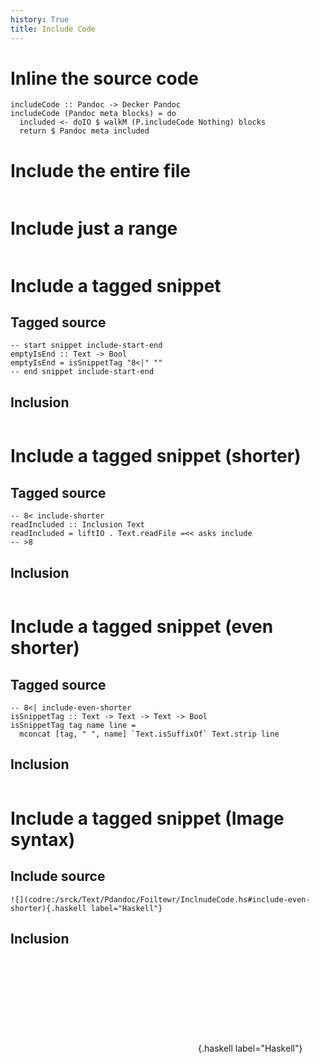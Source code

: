 ```yaml
---
history: True
title: Include Code
---
```


# Inline the source code

``` {.haskell label="Haskell"}
includeCode :: Pandoc -> Decker Pandoc
includeCode (Pandoc meta blocks) = do
  included <- doIO $ walkM (P.includeCode Nothing) blocks
  return $ Pandoc meta included
```

# Include the entire file

``` {.haskell include="/src/Filter.hs" label="Haskell"}
```

# Include just a range

``` {.haskell include="/src/Filter.hs" label="Haskell" startLine="222" endLine="225"}
```

# Include a tagged snippet

## Tagged source

``` {.haskell}
-- start snippet include-start-end
emptyIsEnd :: Text -> Bool
emptyIsEnd = isSnippetTag "8<|" ""
-- end snippet include-start-end
```

## Inclusion

``` {.haskell include="/src/Text/Pandoc/Filter/IncludeCode.hs" label="Haskell" snippet="include-start-end"}
```

# Include a tagged snippet (shorter)

## Tagged source

``` {.haskell}
-- 8< include-shorter
readIncluded :: Inclusion Text
readIncluded = liftIO . Text.readFile =<< asks include
-- >8
```

## Inclusion

``` {.haskell include="/src/Text/Pandoc/Filter/IncludeCode.hs" label="Haskell" snippet="include-shorter"}
```

# Include a tagged snippet (even shorter)

## Tagged source

``` {.haskell}
-- 8<| include-even-shorter
isSnippetTag :: Text -> Text -> Text -> Bool
isSnippetTag tag name line =
  mconcat [tag, " ", name] `Text.isSuffixOf` Text.strip line
```

## Inclusion

``` {.haskell include="/src/Text/Pandoc/Filter/IncludeCode.hs" label="Haskell" snippet="include-even-shorter"}
```

# Include a tagged snippet (Image syntax)

## Include source

``` {.ma}
![](codre:/srck/Text/Pdandoc/Foiltewr/InclnudeCode.hs#include-even-shorter){.haskell label="Haskell"}
```

## Inclusion

![](code:/src/Text/Pandoc/Filter/IncludeCode.hs#include-even-shorter){.haskell
label="Haskell"}

